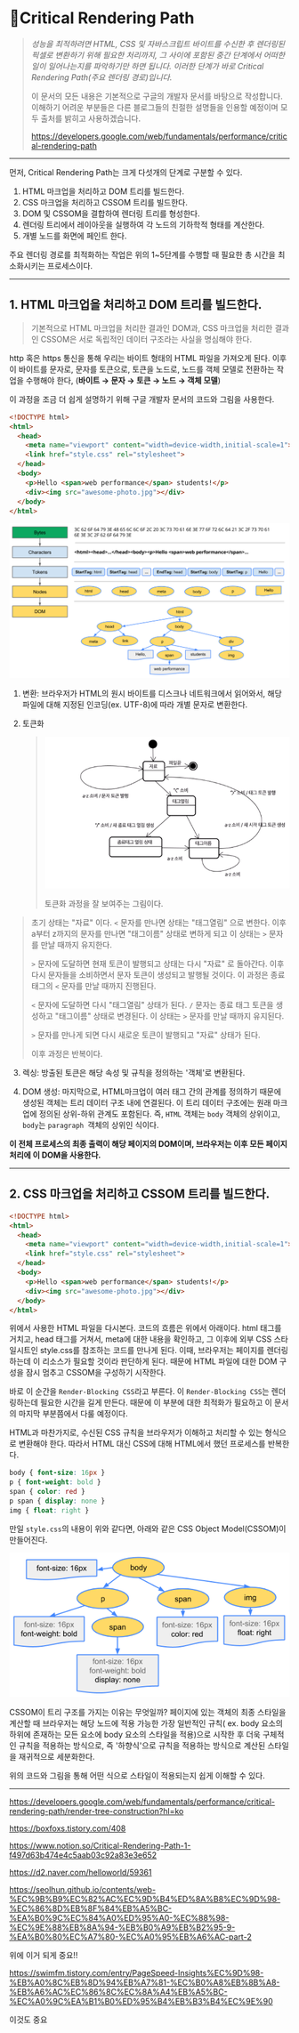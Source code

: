 # 👀Critical Rendering Path

> *성능을 최적하려면 HTML, CSS 및 자바스크립트 바이트를 수신한 후 렌더링된 픽셀로 변환하기 위해 필요한 처리까지, 그 사이에 포함된 중간 단계에서 어떠한 일이 일어나는지를 파악하기만 하면 됩니다. 이러한 단계가 바로 Critical Rendering Path(주요 렌더링 경로)입니다.*
>
> 이 문서의 모든 내용은 기본적으로 구글의 개발자 문서를 바탕으로 작성합니다. 이해하기 어려운 부분들은 다른 블로그들의 친절한 설명들을 인용할 예정이며 모두 출처를 밝히고 사용하겠습니다. 
>
>  https://developers.google.com/web/fundamentals/performance/critical-rendering-path

---

먼저, Critical Rendering Path는 크게 다섯개의 단계로 구분할 수 있다.

1. HTML 마크업을 처리하고 DOM 트리를 빌드한다.
2. CSS 마크업을 처리하고 CSSOM 트리를 빌드한다.
3. DOM 및 CSSOM을 결합하여 렌더링 트리를 형성한다.
4. 렌더링 트리에서 레이아웃을 실행하여 각 노드의 기하학적 형태를 계산한다.
5. 개별 노드를 화면에 페인트 한다.

주요 렌더링 경로를 최적화하는 작업은 위의 1~5단계를 수행할 때 필요한 총 시간을 최소화시키는 프로세스이다.

---

## 1. HTML 마크업을 처리하고 DOM 트리를 빌드한다.

>  기본적으로 HTML 마크업을 처리한 결과인 DOM과, CSS 마크업을 처리한 결과인 CSSOM은 서로 독립적인 데이터 구조라는 사실을 명심해야 한다.

http 혹은 https 통신을 통해 우리는 바이트 형태의 HTML 파일을 가져오게 된다. 이후 이 바이트를 문자로, 문자를 토큰으로, 토큰을 노드로, 노드를 객체 모델로 전환하는 작업을 수행해야 한다, (**바이트 → 문자 → 토큰 → 노드 → 객체 모델**)

이 과정을 조금 더 쉽게 설명하기 위해 구글 개발자 문서의 코드와 그림을 사용한다.

```html
<!DOCTYPE html>
<html>
  <head>
    <meta name="viewport" content="width=device-width,initial-scale=1">
    <link href="style.css" rel="stylesheet">
  </head>
  <body>
    <p>Hello <span>web performance</span> students!</p>
    <div><img src="awesome-photo.jpg"></div>
  </body>
</html> 
```

![DOM](../assets/img/DOM.png)

1. 변환: 브라우저가 HTML의 원시 바이트를 디스크나 네트워크에서 읽어와서, 해당 파일에 대해 지정된 인코딩(ex. UTF-8)에 따라 개별 문자로 변환한다.

2. 토큰화

   >![token](../assets/img/token.png)
   >
   >토큰화 과정을 잘 보여주는 그림이다.
>
   >초기 상태는 "자료" 이다. `<` 문자를 만나면 상태는 "태그열림" 으로 변한다. 이후 a부터 z까지의 문자를 만나면 "태그이름" 상태로 변하게 되고 이 상태는 `>` 문자를 만날 때까지 유지한다. 
   >
   >`>` 문자에 도달하면 현재 토큰이 발행되고 상태는 다시 "자료" 로 돌아간다. 이후 다시 문자들을 소비하면서 문자 토큰이 생성되고 발행될 것이다. 이 과정은 종료 태그의 `<` 문자를 만날 때까지 진행된다.
   >
   >`<` 문자에 도달하면 다시 "태그열림" 상태가 된다. `/` 문자는 종료 태그 토큰을 생성하고 "태그이름" 상태로 변경된다. 이 상태는 `>` 문자를 만날 때까지 유지된다. 
   >
   >`>` 문자를 만나게 되면 다시 새로운 토큰이 발행되고 "자료" 상태가 된다. 
   >
   >이후 과정은 반복이다.

3. 렉싱: 방출된 토큰은 해당 속성 및 규칙을 정의하는 '객체'로 변환된다.
   
4. DOM 생성: 마지막으로, HTML마크업이 여러 태그 간의 관계를 정의하기 때문에 생성된 객체는 트리 데이터 구조 내에 연결된다. 이 트리 데이터 구조에는 원래 마크업에 정의된 상위-하위 관계도 포함된다. 즉, `HTML` 객체는 `body` 객체의 상위이고, `body`는 `paragraph `객체의 상위인 식이다.




**이 전체 프로세스의 최종 출력이 해당 페이지의 DOM이며, 브라우저는 이후 모든 페이지 처리에 이 DOM을 사용한다.**

---

## 2. CSS 마크업을 처리하고 CSSOM 트리를 빌드한다.

```html
<!DOCTYPE html>
<html>
  <head>
    <meta name="viewport" content="width=device-width,initial-scale=1">
    <link href="style.css" rel="stylesheet">
  </head>
  <body>
    <p>Hello <span>web performance</span> students!</p>
    <div><img src="awesome-photo.jpg"></div>
  </body>
</html> 
```

위에서 사용한 HTML 파일을 다시본다. 코드의 흐름은 위에서 아래이다. html 태그를 거치고, head 태그를 거쳐서, meta에 대한 내용을 확인하고, 그 이후에 외부 CSS 스타일시트인 style.css를 참조하는 코드를 만나게 된다. 이때, 브라우저는 페이지를 렌더링하는데 이 리소스가 필요할 것이라 판단하게 된다. 때문에 HTML 파일에 대한 DOM 구성을 잠시 멈추고 CSSOM을 구성하기 시작한다. 

바로 이 순간을 `Render-Blocking CSS`라고 부른다. 이 `Render-Blocking CSS`는 렌더링하는데 필요한 시간을 길게 만든다. 때문에 이 부분에 대한 최적화가 필요하고 이 문서의 마지막 부분쯤에서 다룰 예정이다.

HTML과 마찬가지로, 수신된 CSS 규칙을 브라우저가 이해하고 처리할 수 있는 형식으로 변환해야 한다. 따라서 HTML 대신 CSS에 대해 HTML에서 했던 프로세스를 반복한다.

```css
body { font-size: 16px }
p { font-weight: bold }
span { color: red }
p span { display: none }
img { float: right } 
```

만일 `style.css`의 내용이 위와 같다면, 아래와 같은 CSS Object Model(CSSOM)이 만들어진다.

![CSSOM](../assets/img/CSSOM.png)

   CSSOM이 트리 구조를 가지는 이유는 무엇일까? 페이지에 있는 객체의 최종 스타일을 계산할 때 브라우저는 해당 노드에 적용 가능한 가장 일반적인 규칙( ex. body 요소의 하위에 존재하는 모든 요소에 body 요소의 스타일을 적용)으로 시작한 후 더욱 구체적인 규칙을 적용하는 방식으로, 즉 '하향식'으로 규칙을 적용하는 방식으로 계산된 스타일을 재귀적으로 세분화한다.

위의 코드와 그림을 통해 어떤 식으로 스타일이 적용되는지 쉽게 이해할 수 있다.

---



   https://developers.google.com/web/fundamentals/performance/critical-rendering-path/render-tree-construction?hl=ko



https://boxfoxs.tistory.com/408

https://www.notion.so/Critical-Rendering-Path-1-f497d63b474e4c5aab03c92a83e3e652

https://d2.naver.com/helloworld/59361

https://seolhun.github.io/contents/web-%EC%9B%B9%EC%82%AC%EC%9D%B4%ED%8A%B8%EC%9D%98-%EC%86%8D%EB%8F%84%EB%A5%BC-%EA%B0%9C%EC%84%A0%ED%95%A0-%EC%88%98-%EC%9E%88%EB%8A%94-%EB%B0%A9%EB%B2%95-9-%EA%B0%80%EC%A7%80-%EC%A0%95%EB%A6%AC-part-2

위에 이거 되게 중요!!

https://swimfm.tistory.com/entry/PageSpeed-Insights%EC%9D%98-%EB%A0%8C%EB%8D%94%EB%A7%81-%EC%B0%A8%EB%8B%A8-%EB%A6%AC%EC%86%8C%EC%8A%A4%EB%A5%BC-%EC%A0%9C%EA%B1%B0%ED%95%B4%EB%B3%B4%EC%9E%90

이것도 중요